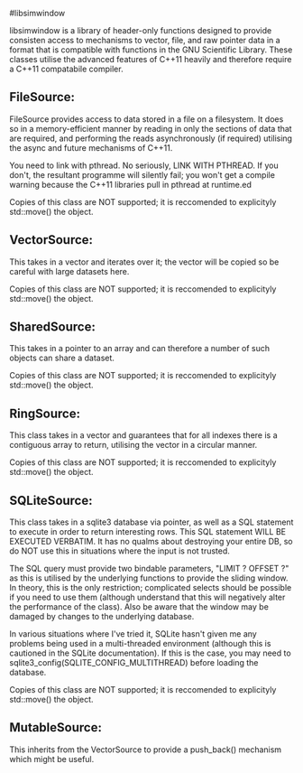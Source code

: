 #libsimwindow

libsimwindow is a library of header-only functions designed to provide consisten access to mechanisms to vector, file, and raw pointer data in a format that is compatible with functions in the GNU Scientific Library. These classes utilise the advanced features of C++11 heavily and therefore require a C++11 compatabile compiler. 

FileSource:
--
FileSource provides access to data stored in a file on a filesystem. It does so in a memory-efficient manner by reading in only the sections of data that are required, and performing the reads asynchronously (if required) utilising the async and future mechanisms of C++11. 

You need to link with pthread. No seriously, LINK WITH PTHREAD. If you don't, the resultant programme will silently fail; you won't get a compile warning because the C++11 libraries pull in pthread at runtime.ed

Copies of this class are NOT supported; it is reccomended to explicityly std::move() the object. 

VectorSource:
--
This takes in a vector and iterates over it; the vector will be copied so be careful with large datasets here. 

Copies of this class are NOT supported; it is reccomended to explicityly std::move() the object. 

SharedSource:
--
This takes in a pointer to an array and can therefore a number of such objects can share a dataset. 

Copies of this class are NOT supported; it is reccomended to explicityly std::move() the object. 

RingSource:
--
This class takes in a vector and guarantees that for all indexes there is a contiguous array to return, utilising the vector in a circular manner. 

Copies of this class are NOT supported; it is reccomended to explicityly std::move() the object. 

SQLiteSource:
--
This class takes in a sqlite3 database via pointer, as well as a SQL statement to execute in order to return interesting rows. This SQL statement WILL BE EXECUTED VERBATIM. It has no qualms about destroying your entire DB, so do NOT use this in situations where the input is not trusted. 

The SQL query must provide two bindable parameters, "LIMIT ? OFFSET ?" as this is utilised by the underlying functions to provide the sliding window. In theory, this is the only restriction; complicated selects should be possible if you need to use them (although understand that this will negatively alter the performance of the class). Also be aware that the window may be damaged by changes to the underlying database. 

In various situations where I've tried it, SQLite hasn't given me any problems being used in a multi-threaded environment (although this is cautioned in the SQLite documentation). If this is the case, you may need to sqlite3_config(SQLITE_CONFIG_MULTITHREAD) before loading the database. 

Copies of this class are NOT supported; it is reccomended to explicityly std::move() the object. 

MutableSource:
--
This inherits from the VectorSource to provide a push_back() mechanism which might be useful. 